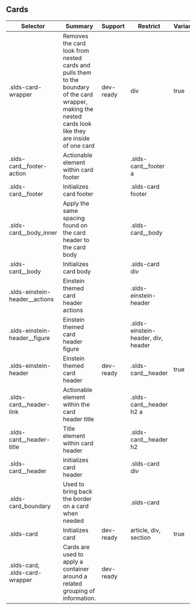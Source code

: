 

## Cards

| Selector | Summary | Support | Restrict | Variant | Modifier |
|-------|-------|-------|-------|-------|-------|
| .slds-card-wrapper | Removes the card look from nested cards and pulls them to the boundary of the card wrapper, making the nested cards look like they are inside of one card | dev-ready | div | true |   |
| .slds-card__footer-action | Actionable element within card footer |   | .slds-card__footer a |   |   |
| .slds-card__footer | Initializes card footer |   | .slds-card footer |   |   |
| .slds-card__body_inner | Apply the same spacing found on the card header to the card body |   | .slds-card__body |   |   |
| .slds-card__body | Initializes card body |   | .slds-card div |   |   |
| .slds-einstein-header__actions | Einstein themed card header actions |   | .slds-einstein-header |   |   |
| .slds-einstein-header__figure | Einstein themed card header figure |   | .slds-einstein-header, div, header |   |   |
| .slds-einstein-header | Einstein themed card header | dev-ready | .slds-card__header | true |   |
| .slds-card__header-link | Actionable element within the card header title |   | .slds-card__header h2 a |   |   |
| .slds-card__header-title | Title element within card header |   | .slds-card__header h2 |   |   |
| .slds-card__header | Initializes card header |   | .slds-card div |   |   |
| .slds-card_boundary | Used to bring back the border on a card when needed |   | .slds-card |   |   |
| .slds-card | Initializes card | dev-ready | article, div, section | true |   |
| .slds-card, .slds-card-wrapper | Cards are used to apply a container around a related grouping of information. | dev-ready |   |   |   |